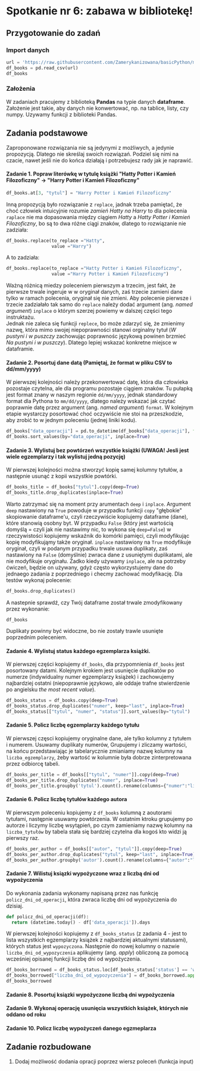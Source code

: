 # Spotkanie nr 6: zabawa w bibliotekę!
## Przygotowanie do zadań
### Import danych
```python
url = 'https://raw.githubusercontent.com/Zamerykanizowana/basicPython/main/books.csv'
df_books = pd.read_csv(url)
df_books
```
### Założenia
W zadaniach pracujemy z biblioteką **Pandas** na typie danych **dataframe**. Założenie jest takie, aby danych nie konwertować, np. na tablice, listy, czy numpy. Uzywamy funkcji z biblioteki Pandas.
## Zadania podstawowe
Zaproponowane rozwiązania nie są jedynymi z możliwych, a jedynie propozycją. Dlatego nie skreślaj swoich rozwiązań. Podziel się nimi na czacie, nawet jeśli nie do końca działają i potrzebujesz rady jak je naprawić.
#### Zadanie 1. Popraw literówkę w tytulę książki "Hatty Potter i Kamień Filozoficzny" &rarr; "Harry Potter i Kamień Filozoficzny"

```python
df_books.at[3, "tytul"] = "Harry Potter i Kamień Filozoficzny"
```
Inną propozycją było rozwiązanie z `replace`, jadnak trzeba pamiętać, że choć człowiek intuicyjnie rozumie *zamień Hatty na Harry* to dla polecenia `raplace` nie ma dopasowania między ciągiem *Hatty* a *Hatty Potter i Kamień Filozoficzny*, bo są to dwa różne ciągi znaków, dlatego to rozwiązanie nie zadziała:
```python
df_books.replace(to_replace ="Hatty",
                 value ="Harry")
```
A to zadziała:
```python
df_books.replace(to_replace ="Hatty Potter i Kamień Filozoficzny",
                 value ="Harry Potter i Kamień Filozoficzny")
```
Ważną różnicą miedzy poleceniem pierwszym a trzecim, jest fakt, że pierwsze trwale ingeruje w w oryginał danych, zaś trzecie zamieni dane tylko w ramach polecenia, oryginał się nie zmieni. Aby polecenie pierwsze i trzecie zadziałało tak samo do `replace` należy dodać argument (ang. *named argument*) `inplace` o którym szerzej powiemy w dalszej części tego instruktażu. <br>
Jednak nie zaleca się funkcji `replece`, bo może zdarzyć się, że zmienimy nazwę, która mimo swojej niepoprawności stanowi orginalny tytuł (*W pustyni i w puszczy* zachowując poprawnośc językową powinen brzmieć *Na pustyni i w puszczy*). Dlatego lepiej wskazać konkretne miejsce w dataframie.
#### Zadanie 2. Posortuj dane datą **(Pamiętaj, że format w pliku CSV to dd/mm/yyyy)**
W pierwszej kolejności należy przekonwertować datę, która dla człowieka pozostaje czytelna, ale dla programu pozostaje ciągiem znaków. Tu pułapką jest format znany w naszym regionie `dd/mm/yyyy`, jednak standardowy format dla Pythona to `mm/dd/yyyy`, dlatego należy wskazać jak czytać poprawnie datę przez argument (ang. *named argument*) `format`. W kolejnym etapie wystarczy posortować choć oczywiście nie stoi na przeszkodzie, aby zrobić to w jednym poleceniu (jednej liniki kodu).
```python
df_books["data_operacji"] = pd.to_datetime(df_books["data_operacji"], format="%d/%m/%Y")
df_books.sort_values(by="data_operacji", inplace=True)
```
#### Zadanie 3. Wylistuj bez powtórzeń wszystkie książki (UWAGA! Jesli jest wiele egzemplarzy i tak wylistuj jedną pozycję)
W pierwszej kolejności można stworzyć kopię samej kolumny tytułów, a następnie usunąć z kopii wszystkie powtórki.
```python
df_books_title = df_books["tytul"].copy(deep=True)
df_books_title.drop_duplicates(inplace=True)
```
Warto zatrzymać się na moment przy arumentach `deep` i `inplace`. Argument `deep` nastawiony na `True` powoduje w przypadku funkcji `copy` "głębokie" skopiowanie dataframe'u, czyli rzeczywiście kopiujemy dataframe (dane), które stanowią osobny byt. W przypadku `False` (który jest wartością domyślą = czyli jak nie nastawimy nic, to wykona się `deep=False`) w rzeczywistości kopiujemy wskaźnik do komórki pamięci, czyli modyfikując kopię modyfikująmy także oryginał. `inplace` nastawiony na `True` modyfikuje oryginał, czyli w podanym przypadku trwale usuwa duplikaty, zaś nastawiony na `False` (domyślnie) zwraca dane z usuniętymi duplikatami, ale nie modyfikuje oryginału. Żadko kiedy używamy `inplace`, ale na potrzeby ćwiczeń, będzie on używany, gdyż często wykorzystujemy dane do jednaego zadania z poprzedniego i checmy zachować modyfikację. Dla testów wykonaj polecenie:
```python 
df_books.drop_duplicates()
```
A nastepnie sprawdź, czy Twój dataframe został trwale zmodyfikowany przez wykonanie:
```
df_books
```
Duplikaty powinny być widoczne, bo nie zostały trawle usunięte poprzednim poleceniem.
#### Zadanie 4. Wylistuj status każdego egzemplarza książki.
W pierwszej części kopiujemy `df_books`, dla przypomnienia `df_books` jest posortowany datami. Kolejnym krokiem jest usunięcie duplikatów po numerze (indywidualny numer egzemplarzy książek) i zachowujemy najbardziej ostatni (niepoprawnie językowo, ale oddaje trafne stwierdzenie po angielsku *the most recent value*).
```python
df_books_status = df_books.copy(deep=True)
df_books_status.drop_duplicates("numer", keep="last", inplace=True)
df_books_status[["tytul", "numer", "status"]].sort_values(by="tytul")
```
#### Zadanie 5. Policz liczbę egzemplarzy każdego tytułu
W pierwszej częsci kopiujemy oryginalne dane, ale tylko kolumny z tytułem i numerem. Usuwamy duplikaty numerów, Grupujemy i zliczamy wartości, na końcu przedstawiając je tabelarycznie zmianiamy nazwę kolumny na `liczba_egzemplarzy`, żeby wartość w kolumnie była dobrze zinterpretowana przez odbiorcę tabeli. 
```python
df_books_per_title = df_books[["tytul", "numer"]].copy(deep=True)
df_books_per_title.drop_duplicates("numer", inplace=True)
df_books_per_title.groupby('tytul').count().rename(columns={"numer":"liczba_egzemplarzy"})
```
#### Zadanie 6. Policz liczbę tytułów każdego autora
W pierwszym poleceniu kopiujemy z `df_books` kolumną z aoutorami tytułami, następnie usuwamy powtórzenia. W ostatnim ktroku grupujemy po autorze i liczymy liczbę wsytąpień, po czym zamieniamy nazwę kolumny na `liczba_tytułów` by tabela stała się bardziej czytelna dla kogoś kto widzi ją pierwszy raz. 
```python
df_books_per_author = df_books[["autor", "tytul"]].copy(deep=True)
df_books_per_author.drop_duplicates("tytul", keep="last", inplace=True)
df_books_per_author.groupby('autor').count().rename(columns={"autor":"liczba_tytułów"})
```
#### Zadanie 7.  Wilistuj ksiązki wypożyczone wraz z liczbą dni od wypożyczenia
Do wykonania zadania wykonamy napisaną przez nas funkcję `policz_dni_od_operacji`, która zwraca liczbę dni od wypożyczenia do dzisiaj.
```python
def policz_dni_od_operacji(df):
  return (datetime.today() - df['data_operacji']).days
```
W pierwszej kolejności kopiujemy z `df_books_status` (z zadania 4 - jest to lista wszystkich egzemplarzy książek z najbardziej aktualnymi statusami), których status jest `wypozyczona`. Następnie do nowej kolumny o nazwie `liczba_dni_od_wypozyczenia` aplikujemy (ang. *apply*) obliczoną za pomocą wcześniej opisanej funkcji liczbę dni od wypożyczenia. 
```python
df_books_borrowed = df_books_status.loc[df_books_status['status'] == 'wypozyczona'].copy(deep=True)
df_books_borrowed["liczba_dni_od_wypozyczenia"] = df_books_borrowed.apply(policz_dni_od_operacji, axis=1)
df_books_borrowed
```
#### Zadanie 8. Posortuj ksiązki wypożyczone liczbą dni wypożyczenia
#### Zadanie 9. Wykonaj operację usunięcia wszystkich książek, których nie oddano od roku
#### Zadanie 10. Policz liczbę wypożyczeń danego egzmeplarza

## Zadanie rozbudowane
1. Dodaj możliwość dodania opracji poprzez wiersz poleceń (funkcja input)
